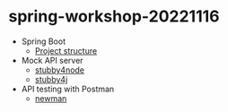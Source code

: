 # spring-workshop-20221116
* Spring Boot
  * [Project structure](https://docs.spring.io/spring-boot/docs/current/reference/html/using.html#using.structuring-your-code)
* Mock API server
  * [stubby4node](https://github.com/mrak/stubby4node)
  * [stubby4j](https://github.com/azagniotov/stubby4j)
* API testing with Postman
  * [newman](https://www.npmjs.com/package/newman)
